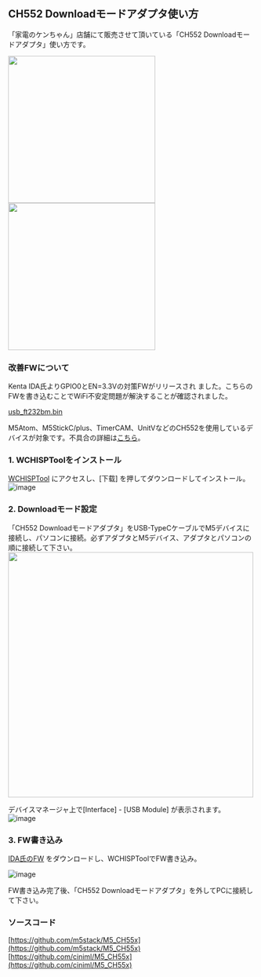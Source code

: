 ## CH552 Downloadモードアダプタ使い方

「家電のケンちゃん」店舗にて販売させて頂いている「CH552 Downloadモードアダプタ」使い方です。 

<img src="https://user-images.githubusercontent.com/43091864/143476161-d4deb0f5-6200-4323-85ae-20939716ee3a.JPG" width="300" /> <img src="https://user-images.githubusercontent.com/43091864/143490581-eaef78de-33da-46a0-92f0-cf8d9128417b.JPG" width="300" />  

### 改善FWについて

Kenta IDA氏よりGPIO0とEN=3.3Vの対策FWがリリースされ
ました。こちらのFWを書き込むことでWiFi不安定問題が解決することが確認されました。

[usb_ft232bm.bin](https://github.com/sohtamei/docs/blob/master/images/usb_ft232bm.bin)  

M5Atom、M5StickC/plus、TimerCAM、UnitVなどのCH552を使用しているデバイスが対象です。不具合の詳細は[こちら](esp32AndUsbUartWith5V_IO_Issue.html)。  

### 1. WCHISPToolをインストール

[WCHISPTool](http://www.wch.cn/downloads/WCHISPTool_Setup_exe.html) にアクセスし、[下载] を押してダウンロードしてインストール。  
![image](https://user-images.githubusercontent.com/43091864/143491430-0f0e63d2-0ecc-457d-ba24-a6e187a7d476.png)

### 2. Downloadモード設定

「CH552 Downloadモードアダプタ」をUSB-TypeCケーブルでM5デバイスに接続し、パソコンに接続。必ずアダプタとM5デバイス、アダプタとパソコンの順に接続して下さい。  
<img src="https://user-images.githubusercontent.com/43091864/143510252-22b4b93d-65f1-472b-b397-1c5b16586450.JPG" width="500" />

デバイスマネージャ上で[Interface] - [USB Module] が表示されます。  
![image](https://user-images.githubusercontent.com/43091864/143491010-95d7b2ff-8e50-4df5-a0a5-d6667457af2b.png)

### 3. FW書き込み

[IDA氏のFW](https://github.com/sohtamei/docs/blob/master/images/usb_ft232bm.bin) をダウンロードし、WCHISPToolでFW書き込み。

![image](https://user-images.githubusercontent.com/43091864/142724843-0a87950c-aba7-4282-b02d-80fb3d01ba5d.png)

FW書き込み完了後、「CH552 Downloadモードアダプタ」を外してPCに接続して下さい。

### ソースコード

[https://github.com/m5stack/M5_CH55x](https://github.com/m5stack/M5_CH55x)  
[https://github.com/ciniml/M5_CH55x](https://github.com/ciniml/M5_CH55x)  
